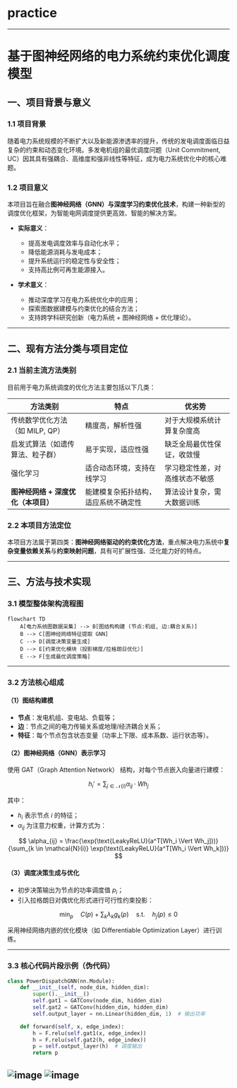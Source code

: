 # practice
---

# 基于图神经网络的电力系统约束优化调度模型

## 一、项目背景与意义

### 1.1 项目背景

随着电力系统规模的不断扩大以及新能源渗透率的提升，传统的发电调度面临日益复杂的约束和动态变化环境。多发电机组的最优调度问题（Unit Commitment, UC）因其具有强耦合、高维度和强非线性等特征，成为电力系统优化中的核心难题。

### 1.2 项目意义

本项目旨在融合**图神经网络（GNN）**与**深度学习约束优化技术**，构建一种新型的调度优化框架，为智能电网调度提供更高效、智能的解决方案。

* **实际意义**：

  * 提高发电调度效率与自动化水平；
  * 降低能源消耗与发电成本；
  * 提升系统运行的稳定性与安全性；
  * 支持高比例可再生能源接入。

* **学术意义**：

  * 推动深度学习在电力系统优化中的应用；
  * 探索图数据建模与约束优化的结合方法；
  * 支持跨学科研究创新（电力系统 + 图神经网络 + 优化理论）。

---

## 二、现有方法分类与项目定位

### 2.1 当前主流方法类别

目前用于电力系统调度的优化方法主要包括以下几类：

| 方法类别                  | 特点                 | 优劣势             |
| --------------------- | ------------------ | --------------- |
| 传统数学优化方法（如 MILP, QP）  | 精度高，解析性强           | 对于大规模系统计算复杂度高   |
| 启发式算法（如遗传算法、粒子群）      | 易于实现，适应性强          | 缺乏全局最优性保证，收敛慢   |
| 强化学习                  | 适合动态环境，支持在线学习      | 学习稳定性差，对高维状态不敏感 |
| **图神经网络 + 深度优化（本项目）** | 能建模复杂拓扑结构，适应系统不确定性 | 算法设计复杂，需大数据训练   |

### 2.2 本项目方法定位

本项目方法属于第四类：**图神经网络驱动的约束优化方法**，重点解决电力系统中**复杂变量依赖关系**与**约束映射问题**，具有可扩展性强、泛化能力好的特点。

---

## 三、方法与技术实现

### 3.1 模型整体架构流程图

```
flowchart TD
    A[电力系统图数据采集] --> B[图结构构建 (节点:机组, 边:耦合关系)]
    B --> C[图神经网络特征提取 GNN]
    C --> D[调度决策变量生成]
    D --> E[约束优化模块（投影梯度/拉格朗日优化）]
    E --> F[生成最优调度策略]
```

---

### 3.2 方法核心组成

#### （1）图结构建模

* **节点**：发电机组、变电站、负载等；
* **边**：节点之间的电力传输关系或地理/经济耦合关系；
* **特征**：每个节点包含状态变量（功率上下限、成本系数、运行状态等）。

#### （2）图神经网络（GNN）表示学习

使用 GAT（Graph Attention Network） 结构，对每个节点嵌入向量进行建模：

$$
h_i' = \sum_{j \in \mathcal{N}(i)} \alpha_{ij} \cdot W h_j
$$

其中：

* $h_i$ 表示节点 $i$ 的特征；
* $\alpha_{ij}$ 为注意力权重，计算方式为：

$$
\alpha_{ij} = \frac{\exp(\text{LeakyReLU}(a^T[Wh_i \Vert Wh_j]))}{\sum_{k \in \mathcal{N}(i)} \exp(\text{LeakyReLU}(a^T[Wh_i \Vert Wh_k]))}
$$

#### （3）调度决策生成与优化

* 初步决策输出为节点的功率调度值 $p_i$；
* 引入拉格朗日对偶优化形式进行可行性约束投影：

$$
\min_{p} \quad C(p) + \sum_k \lambda_k g_k(p) \quad \text{s.t.} \quad h_j(p) \leq 0
$$

采用神经网络内嵌的优化模块（如 Differentiable Optimization Layer）进行训练。

---

### 3.3 核心代码片段示例（伪代码）

```python
class PowerDispatchGNN(nn.Module):
    def __init__(self, node_dim, hidden_dim):
        super().__init__()
        self.gat1 = GATConv(node_dim, hidden_dim)
        self.gat2 = GATConv(hidden_dim, hidden_dim)
        self.output_layer = nn.Linear(hidden_dim, 1)  # 输出功率

    def forward(self, x, edge_index):
        h = F.relu(self.gat1(x, edge_index))
        h = F.relu(self.gat2(h, edge_index))
        p = self.output_layer(h)  # 调度输出
        return p
```
![image](https://github.com/user-attachments/assets/94151391-e0b9-470c-a47e-a9450aa6599c)
![image](https://github.com/user-attachments/assets/ef990982-d8c4-4a93-8f29-54126bd91000)
---
